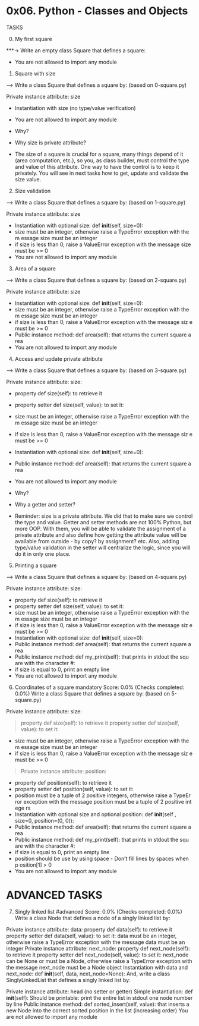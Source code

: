 # 0x06. Python - Classes and Objects

TASKS

0. My first square

 ***-> Write an empty class Square that defines a square:

 * You are not allowed to import any module



1. Square with size

--> Write a class Square that defines a square by: (based on 0-square.py)

Private instance attribute: size
 * Instantiation with size (no type/value verification)
 * You are not allowed to import any module
 * Why?

 * Why size is private attribute?

 * The size of a square is crucial for a square, many things depend of it (area computation, etc.), so you, as class builder, must control the type and value of this attribute. One way to have the control is to keep it privately. You will see in next tasks how to get, update and validate the size value.




2. Size validation

--> Write a class Square that defines a square by: (based on 1-square.py)

Private instance attribute: size
 * Instantiation with optional size: def __init__(self, size=0):
 * size must be an integer, otherwise raise a TypeError exception with the m   essage size must be an integer
 * if size is less than 0, raise a ValueError exception with the message size must be >= 0
 * You are not allowed to import any module




3. Area of a square

--> Write a class Square that defines a square by: (based on 2-square.py)

Private instance attribute: size
 * Instantiation with optional size: def __init__(self, size=0):
 * size must be an integer, otherwise raise a TypeError exception with the m   essage size must be an integer
 * if size is less than 0, raise a ValueError exception with the message siz   e must be >= 0
 * Public instance method: def area(self): that returns the current square a   rea
 * You are not allowed to import any module



4. Access and update private attribute

--> Write a class Square that defines a square by: (based on 3-square.py)

Private instance attribute: size:
 * property def size(self): to retrieve it
 * property setter def size(self, value): to set it:
 * size must be an integer, otherwise raise a TypeError exception with the m   essage size must be an integer
 * if size is less than 0, raise a ValueError exception with the message siz   e must be >= 0
 * Instantiation with optional size: def __init__(self, size=0):
 * Public instance method: def area(self): that returns the current square a   rea
 * You are not allowed to import any module
 * Why?

 * Why a getter and setter?

 * Reminder: size is a private attribute. We did that to make sure we control the type and value. Getter and setter methods are not 100% Python, but more OOP. With them, you will be able to validate the assignment of a private attribute and also define how getting the attribute value will be available from outside - by copy? by assignment? etc. Also, adding type/value validation in the setter will centralize the logic, since you will do it in only one place.





5. Printing a square

--> Write a class Square that defines a square by: (based on 4-square.py)

Private instance attribute: size:
 * property def size(self): to retrieve it
 * property setter def size(self, value): to set it:
 * size must be an integer, otherwise raise a TypeError exception with the m   essage size must be an integer
 * if size is less than 0, raise a ValueError exception with the message siz   e must be >= 0
 * Instantiation with optional size: def __init__(self, size=0):
 * Public instance method: def area(self): that returns the current square a   rea
 * Public instance method: def my_print(self): that prints in stdout the squ   are with the character #:
 * if size is equal to 0, print an empty line
 * You are not allowed to import any module




6. Coordinates of a square
mandatory
Score: 0.0% (Checks completed: 0.0%)
Write a class Square that defines a square by: (based on 5-square.py)

Private instance attribute: size:
> property def size(self): to retrieve it
> property setter def size(self, value): to set it:
 * size must be an integer, otherwise raise a TypeError exception with the m   essage size must be an integer
 * if size is less than 0, raise a ValueError exception with the message siz  e must be >= 0
> Private instance attribute: position:
 * property def position(self): to retrieve it
 * property setter def position(self, value): to set it:
 * position must be a tuple of 2 positive integers, otherwise raise a TypeEr   ror exception with the message position must be a tuple of 2 positive int   ege  rs
 * Instantiation with optional size and optional position: def __init__(self   , size=0, position=(0, 0)):
 * Public instance method: def area(self): that returns the current square a   rea
 * Public instance method: def my_print(self): that prints in stdout the squ   are with the character #:
 * if size is equal to 0, print an empty line
 * position should be use by using space - Don’t fill lines by spaces when p   osition[1] > 0
 * You are not allowed to import any module



# ADVANCED TASKS


7. Singly linked list
#advanced
Score: 0.0% (Checks completed: 0.0%)
Write a class Node that defines a node of a singly linked list by:

Private instance attribute: data:
property def data(self): to retrieve it
property setter def data(self, value): to set it:
data must be an integer, otherwise raise a TypeError exception with the message data must be an integer
Private instance attribute: next_node:
property def next_node(self): to retrieve it
property setter def next_node(self, value): to set it:
next_node can be None or must be a Node, otherwise raise a TypeError exception with the message next_node must be a Node object
Instantiation with data and next_node: def __init__(self, data, next_node=None):
And, write a class SinglyLinkedList that defines a singly linked list by:

Private instance attribute: head (no setter or getter)
Simple instantiation: def __init__(self):
Should be printable:
print the entire list in stdout
one node number by line
Public instance method: def sorted_insert(self, value): that inserts a new Node into the correct sorted position in the list (increasing order)
You are not allowed to import any module


